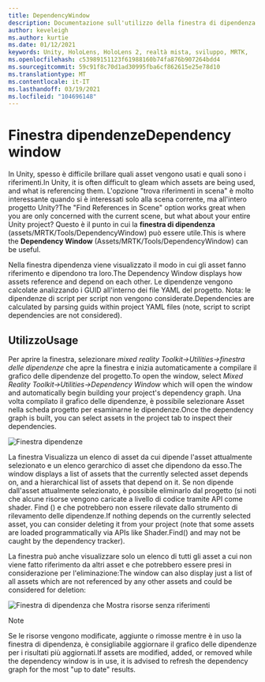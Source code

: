 ```yaml
---
title: DependencyWindow
description: Documentazione sull'utilizzo della finestra di dipendenza in MRTK
author: keveleigh
ms.author: kurtie
ms.date: 01/12/2021
keywords: Unity, HoloLens, HoloLens 2, realtà mista, sviluppo, MRTK,
ms.openlocfilehash: c53989151123f61988160b74fa876b907264bdd4
ms.sourcegitcommit: 59c91f8c70d1ad30995fba6cf862615e25e78d10
ms.translationtype: MT
ms.contentlocale: it-IT
ms.lasthandoff: 03/19/2021
ms.locfileid: "104696148"
---
```

# <a name="dependency-window"></a><span data-ttu-id="7d1be-104">Finestra dipendenze</span><span class="sxs-lookup"><span data-stu-id="7d1be-104">Dependency window</span></span>

<span data-ttu-id="7d1be-105">In Unity, spesso è difficile brillare quali asset vengono usati e quali sono i riferimenti.</span><span class="sxs-lookup"><span data-stu-id="7d1be-105">In Unity, it is often difficult to gleam which assets are being used, and what is referencing them.</span></span> <span data-ttu-id="7d1be-106">L'opzione "trova riferimenti in scena" è molto interessante quando si è interessati solo alla scena corrente, ma all'intero progetto Unity?</span><span class="sxs-lookup"><span data-stu-id="7d1be-106">The "Find References in Scene" option works great when you are only concerned with the current scene, but what about your entire Unity project?</span></span> <span data-ttu-id="7d1be-107">Questo è il punto in cui la **finestra di dipendenza** (assets/MRTK/Tools/DependencyWindow) può essere utile.</span><span class="sxs-lookup"><span data-stu-id="7d1be-107">This is where the **Dependency Window** (Assets/MRTK/Tools/DependencyWindow) can be useful.</span></span>

<span data-ttu-id="7d1be-108">Nella finestra dipendenza viene visualizzato il modo in cui gli asset fanno riferimento e dipendono tra loro.</span><span class="sxs-lookup"><span data-stu-id="7d1be-108">The Dependency Window displays how assets reference and depend on each other.</span></span> <span data-ttu-id="7d1be-109">Le dipendenze vengono calcolate analizzando i GUID all'interno dei file YAML del progetto. Nota: le dipendenze di script per script non vengono considerate.</span><span class="sxs-lookup"><span data-stu-id="7d1be-109">Dependencies are calculated by parsing guids within project YAML files (note, script to script dependencies are not considered).</span></span>

## <a name="usage"></a><span data-ttu-id="7d1be-110">Utilizzo</span><span class="sxs-lookup"><span data-stu-id="7d1be-110">Usage</span></span>

<span data-ttu-id="7d1be-111">Per aprire la finestra, selezionare *mixed reality Toolkit->Utilities->finestra delle dipendenze* che apre la finestra e inizia automaticamente a compilare il grafico delle dipendenze del progetto.</span><span class="sxs-lookup"><span data-stu-id="7d1be-111">To open the window, select *Mixed Reality Toolkit->Utilities->Dependency Window* which will open the window and automatically begin building your project's dependency graph.</span></span> <span data-ttu-id="7d1be-112">Una volta compilato il grafico delle dipendenze, è possibile selezionare Asset nella scheda progetto per esaminarne le dipendenze.</span><span class="sxs-lookup"><span data-stu-id="7d1be-112">Once the dependency graph is built, you can select assets in the project tab to inspect their dependencies.</span></span>

![Finestra dipendenze](../images/dependency-window/MRTK_Dependency_Window.png)

<span data-ttu-id="7d1be-114">La finestra Visualizza un elenco di asset da cui dipende l'asset attualmente selezionato e un elenco gerarchico di asset che dipendono da esso.</span><span class="sxs-lookup"><span data-stu-id="7d1be-114">The window displays a list of assets that the currently selected asset depends on, and a hierarchical list of assets that depend on it.</span></span> <span data-ttu-id="7d1be-115">Se non dipende dall'asset attualmente selezionato, è possibile eliminarlo dal progetto (si noti che alcune risorse vengono caricate a livello di codice tramite API come shader. Find () e che potrebbero non essere rilevate dallo strumento di rilevamento delle dipendenze.</span><span class="sxs-lookup"><span data-stu-id="7d1be-115">If nothing depends on the currently selected asset, you can consider deleting it from your project (note that some assets are loaded programmatically via APIs like Shader.Find() and may not be caught by the dependency tracker).</span></span>

<span data-ttu-id="7d1be-116">La finestra può anche visualizzare solo un elenco di tutti gli asset a cui non viene fatto riferimento da altri asset e che potrebbero essere presi in considerazione per l'eliminazione:</span><span class="sxs-lookup"><span data-stu-id="7d1be-116">The window can also display just a list of all assets which are not referenced by any other assets and could be considered for deletion:</span></span>

![Finestra di dipendenza che Mostra risorse senza riferimenti](../images/dependency-window/MRTK_Dependency_Window_Unreferenced.png)

> [!NOTE]
> <span data-ttu-id="7d1be-118">Se le risorse vengono modificate, aggiunte o rimosse mentre è in uso la finestra di dipendenza, è consigliabile aggiornare il grafico delle dipendenze per i risultati più aggiornati.</span><span class="sxs-lookup"><span data-stu-id="7d1be-118">If assets are modified, added, or removed while the dependency window is in use, it is advised to refresh the dependency graph for the most "up to date" results.</span></span>
